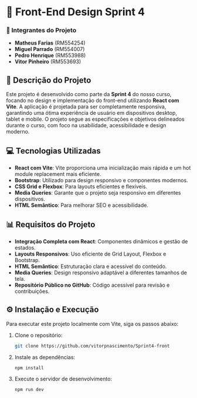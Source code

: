 # 🌟 Front-End Design Sprint 4

### 👥 Integrantes do Projeto
- **Matheus Farias** (RM554254)
- **Miguel Parrado** (RM554007)
- **Pedro Henrique** (RM553988)
- **Vitor Pinheiro** (RM553693)

## 📝 Descrição do Projeto
Este projeto é desenvolvido como parte da **Sprint 4** do nosso curso, focando no design e implementação do front-end utilizando **React com Vite**. A aplicação é projetada para ser completamente responsiva, garantindo uma ótima experiência de usuário em dispositivos desktop, tablet e mobile. O projeto segue as especificações e objetivos delineados durante o curso, com foco na usabilidade, acessibilidade e design moderno.

## 💻 Tecnologias Utilizadas
- **React com Vite**: Vite proporciona uma inicialização mais rápida e um hot module replacement mais eficiente.
- **Bootstrap**: Utilizado para design responsivo e componentes modernos.
- **CSS Grid e Flexbox**: Para layouts eficientes e flexíveis.
- **Media Queries**: Garante que o projeto seja responsivo em diferentes dispositivos.
- **HTML Semântico**: Para melhorar SEO e acessibilidade.

## 📊 Requisitos do Projeto
- **Integração Completa com React**: Componentes dinâmicos e gestão de estados.
- **Layouts Responsivos**: Uso eficiente de Grid Layout, Flexbox e Bootstrap.
- **HTML Semântico**: Estruturação clara e acessível do conteúdo.
- **Media Queries**: Design responsivo adaptável a diferentes tamanhos de tela.
- **Repositório Público no GitHub**: Código acessível para revisão e contribuições.

## ⚙️ Instalação e Execução
Para executar este projeto localmente com Vite, siga os passos abaixo:
1. Clone o repositório:
   ```bash
   git clone https://github.com/vitorpnascimento/Sprint4-front
   ```
2. Instale as dependências:
   ```bash
   npm install
   ```
3. Execute o servidor de desenvolvimento:
   ```bash
   npm run dev
   ```